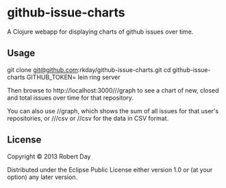 # github-issue-charts

A Clojure webapp for displaying charts of github issues over time.

## Usage

git clone git@github.com:rkday/github-issue-charts.git
cd github-issue-charts
GITHUB_TOKEN=<token> lein ring server

Then browse to http://localhost:3000/<user>/<repo>/graph to see a chart of new, closed and total issues over time for that repository.

You can also use /<user>/graph, which shows the sum of all issues for that user's repositories, or /<user>/<repo>/csv or /<user>/csv for the data in CSV format.

## License

Copyright © 2013 Robert Day

Distributed under the Eclipse Public License either version 1.0 or (at
your option) any later version.
